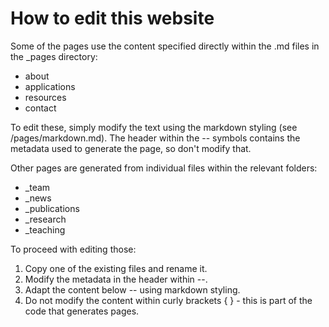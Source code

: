 How to edit this website
========================

Some of the pages use the content specified directly within the .md files in the _pages directory:
* about
* applications
* resources
* contact

To edit these, simply modify the text using the markdown styling (see /pages/markdown.md). The header within the -- symbols contains the metadata used to generate the page, so don't modify that. 

Other pages are generated from individual files within the relevant folders:
* _team
* _news
* _publications
* _research
* _teaching  

To proceed with editing those:
1. Copy one of the existing files and rename it.
1. Modify the metadata in the header within --.
1. Adapt the content below -- using markdown styling.
1. Do not modify the content within curly brackets \{ \} - this is part of the code that generates pages.
